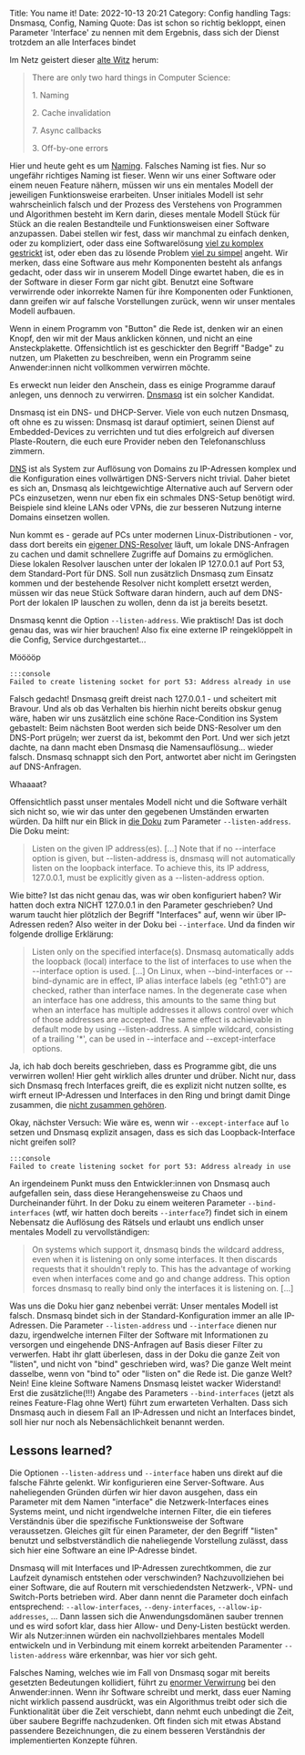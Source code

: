 Title: You name it!
Date: 2022-10-13 20:21
Category: Config handling
Tags: Dnsmasq, Config, Naming
Quote: Das ist schon so richtig bekloppt, einen Parameter 'Interface' zu nennen mit dem Ergebnis, dass sich der Dienst trotzdem an alle Interfaces bindet

Im Netz geistert dieser [alte
Witz](https://martinfowler.com/bliki/TwoHardThings.html) herum: 

> There are only two hard things in Computer Science:
>
> 1\. Naming
>
> 2\. Cache invalidation
>
> 7\. Async callbacks
>
> 3\. Off-by-one errors

Hier und heute geht es um
[Naming](https://medium.com/@pabashani.herath/clean-code-naming-conventions-4cac223de3c6).
Falsches Naming ist fies. Nur so ungefähr richtiges Naming ist fieser. Wenn wir
uns einer Software oder einem neuen Feature nähern, müssen wir uns ein mentales
Modell der jeweiligen Funktionsweise erarbeiten. Unser initiales Modell ist sehr
wahrscheinlich falsch und der Prozess des Verstehens von Programmen und
Algorithmen besteht im Kern darin, dieses mentale Modell Stück für Stück an die
realen Bestandteile und Funktionsweisen einer Software anzupassen. Dabei
stellen wir fest, dass wir manchmal zu einfach denken, oder zu kompliziert,
oder dass eine Softwarelösung [viel zu komplex
gestrickt](https://towardsdatascience.com/re-evaluating-kafka-issues-and-alternatives-for-real-time-395573418f27)
ist, oder eben das zu lösende Problem [viel zu simpel]({tag}Ansible) angeht.
Wir merken, dass eine Software aus mehr Komponenten besteht als anfangs
gedacht, oder dass wir in unserem Modell Dinge ewartet haben, die es in der
Software in dieser Form gar nicht gibt. Benutzt eine Software verwirrende oder
inkorrekte Namen für ihre Komponenten oder Funktionen, dann greifen wir auf
falsche Vorstellungen zurück, wenn wir unser mentales Modell aufbauen.

Wenn in einem Programm von "Button" die Rede ist, denken wir an einen Knopf,
den wir mit der Maus anklicken können, und nicht an eine Ansteckplakette.
Offensichtlich ist es geschickter den Begriff "Badge" zu nutzen, um Plaketten
zu beschreiben, wenn ein Programm seine Anwender:innen nicht vollkommen
verwirren möchte.

Es erweckt nun leider den Anschein, dass es einige Programme darauf anlegen,
uns dennoch zu verwirren. [Dnsmasq](https://thekelleys.org.uk/dnsmasq/doc.html)
ist ein solcher Kandidat.

Dnsmasq ist ein DNS- und DHCP-Server. Viele von euch nutzen Dnsmasq, oft ohne
es zu wissen: Dnsmasq ist darauf optimiert, seinen Dienst auf Embedded-Devices
zu verrichten und tut dies erfolgreich auf diversen Plaste-Routern, die euch
eure Provider neben den Telefonanschluss zimmern.

[DNS](https://howdns.works/de/) ist als System zur Auflösung von Domains zu
IP-Adressen komplex und die Konfiguration eines vollwärtigen DNS-Servers nicht
trivial. Daher bietet es sich an, Dnsmasq als leichtgewichtige Alternative auch
auf Servern oder PCs einzusetzen, wenn nur eben fix ein schmales DNS-Setup
benötigt wird. Beispiele sind kleine LANs oder VPNs, die zur besseren Nutzung
interne Domains einsetzen wollen.

Nun kommt es - gerade auf PCs unter modernen Linux-Distributionen - vor, dass
dort bereits ein [eigener
DNS-Resolver](https://www.freedesktop.org/software/systemd/man/systemd-resolved.service.html)
läuft, um lokale DNS-Anfragen zu cachen und damit schnellere Zugriffe auf
Domains zu ermöglichen. Diese lokalen Resolver lauschen unter der lokalen IP
127.0.0.1 auf Port 53, dem Standard-Port für DNS. Soll nun zusätzlich Dnsmasq
zum Einsatz kommen und der bestehende Resolver nicht komplett ersetzt werden,
müssen wir das neue Stück Software daran hindern, auch auf dem DNS-Port der
lokalen IP lauschen zu wollen, denn da ist ja bereits besetzt.

Dnsmasq kennt die Option `--listen-address`. Wie praktisch! Das ist doch genau
das, was wir hier brauchen! Also fix eine externe IP reingeklöppelt in die
Config, Service durchgestartet...

Mööööp

    :::console
    Failed to create listening socket for port 53: Address already in use

Falsch gedacht! Dnsmasq greift dreist nach 127.0.0.1 - und
scheitert mit Bravour. Und als ob das Verhalten bis hierhin nicht bereits
obskur genug wäre, haben wir uns zusätzlich eine schöne Race-Condition ins
System gebastelt: Beim nächsten Boot werden sich beide DNS-Resolver um den
DNS-Port prügeln; wer zuerst da ist, bekommt den Port. Und wer sich jetzt
dachte, na dann macht eben Dnsmasq die Namensauflösung... wieder falsch.
Dnsmasq schnappt sich den Port, antwortet aber nicht im Geringsten auf
DNS-Anfragen.

Whaaaat?

Offensichtlich passt unser mentales Modell nicht und die Software verhält sich
nicht so, wie wir das unter den gegebenen Umständen erwarten würden. Da hilft
nur ein Blick in [die
Doku](https://thekelleys.org.uk/dnsmasq/docs/dnsmasq-man.html) zum Parameter
`--listen-address`. Die Doku meint:

> Listen on the given IP address(es). [...] Note that if no --interface option
> is given, but --listen-address is, dnsmasq will not automatically listen on
> the loopback interface. To achieve this, its IP address, 127.0.0.1, must be
> explicitly given as a --listen-address option. 

Wie bitte? Ist das nicht genau das, was wir oben konfiguriert haben? Wir hatten
doch extra NICHT 127.0.0.1 in den Parameter geschrieben? Und warum taucht hier
plötzlich der Begriff "Interfaces" auf, wenn wir über IP-Adressen reden? Also
weiter in der Doku bei `--interface`. Und da finden wir folgende drollige
Erklärung:

> Listen only on the specified interface(s). Dnsmasq automatically adds the
> loopback (local) interface to the list of interfaces to use when the
> --interface option is used. [...] On Linux, when --bind-interfaces or
> --bind-dynamic are in effect, IP alias interface labels (eg "eth1:0") are
> checked, rather than interface names. In the degenerate case when an
> interface has one address, this amounts to the same thing but when an
> interface has multiple addresses it allows control over which of those
> addresses are accepted. The same effect is achievable in default mode by
> using --listen-address. A simple wildcard, consisting of a trailing '\*', can
> be used in --interface and --except-interface options. 

Ja, ich hab doch bereits geschrieben, dass es Programme gibt, die uns verwirren
wollen! Hier geht wirklich alles drunter und drüber. Nicht nur, dass sich
Dnsmasq frech Interfaces greift, die es explizit nicht nutzen sollte, es wirft
erneut IP-Adressen und Interfaces in den Ring und bringt damit Dinge zusammen,
die [nicht zusammen
gehören](https://de.wikipedia.org/wiki/Internetprotokollfamilie#TCP/IP-Referenzmodell).

Okay, nächster Versuch: Wie wäre es, wenn wir `--except-interface` auf `lo`
setzen und Dnsmasq explizit ansagen, dass es sich das Loopback-Interface nicht
greifen soll?

    :::console
    Failed to create listening socket for port 53: Address already in use

An irgendeinem Punkt muss den Entwickler:innen von Dnsmasq auch aufgefallen
sein, dass diese Herangehensweise zu Chaos und Durcheinander führt. In der Doku
zu einem weiteren Parameter `--bind-interfaces` (wtf, wir hatten doch bereits
`--interface`?) findet sich in einem Nebensatz die Auflösung des Rätsels und
erlaubt uns endlich unser mentales Modell zu vervollständigen:

> On systems which support it, dnsmasq binds the wildcard address, even when it
> is listening on only some interfaces. It then discards requests that it
> shouldn't reply to. This has the advantage of working even when interfaces
> come and go and change address. This option forces dnsmasq to really bind
> only the interfaces it is listening on. [...]

Was uns die Doku hier ganz nebenbei verrät: Unser mentales Modell ist falsch.
Dnsmasq bindet sich in der Standard-Konfiguration immer an alle IP-Adressen.
Die Parameter `--listen-address` und `--interface` dienen nur dazu,
irgendwelche internen Filter der Software mit Informationen zu versorgen und
eingehende DNS-Anfragen auf Basis dieser Filter zu verwerfen. Habt ihr glatt
überlesen, dass in der Doku die ganze Zeit von "listen", und nicht von "bind"
geschrieben wird, was? Die ganze Welt meint dasselbe, wenn von "bind to" oder
"listen on" die Rede ist. Die ganze Welt? Nein! Eine kleine Software Namens
Dnsmasq leistet wacker Widerstand! Erst die zusätzliche(!!!) Angabe des
Parameters `--bind-interfaces` (jetzt als reines Feature-Flag ohne Wert) führt
zum erwarteten Verhalten. Dass sich Dnsmasq auch in diesem Fall an IP-Adressen
und nicht an Interfaces bindet, soll hier nur noch als Nebensächlichkeit
benannt werden.

## Lessons learned?

Die Optionen `--listen-address` und `--interface` haben uns direkt auf die
falsche Fährte gelenkt. Wir konfigurieren eine Server-Software. Aus
naheliegenden Gründen dürfen wir hier davon ausgehen, dass ein Parameter mit
dem Namen "interface" die Netzwerk-Interfaces eines Systems meint, und nicht
irgendwelche internen Filter, die ein tieferes Verständnis über die spezifische
Funktionsweise der Software veraussetzen. Gleiches gilt für einen Parameter,
der den Begriff "listen" benutzt und selbstverständlich die naheliegende
Vorstellung zulässt, dass sich hier eine Software an eine IP-Adresse bindet.

Dnsmasq will mit Interfaces und IP-Adressen zurechtkommen, die zur Laufzeit
dynamisch entstehen oder verschwinden? Nachzuvollziehen bei einer Software, die
auf Routern mit verschiedendsten Netzwerk-, VPN- und Switch-Ports betrieben
wird. Aber dann nennt die Parameter doch einfach entsprechend:
`--allow-interfaces`, `--deny-interfaces`, `--allow-ip-addresses`, ... Dann
lassen sich die Anwendungsdomänen sauber trennen und es wird sofort klar, dass
hier Allow- und Deny-Listen bestückt werden. Wir als Nutzer:innen würden ein
nachvollziehbares mentales Modell entwickeln und in Verbindung mit einem
korrekt arbeitenden Paramenter `--listen-address` wäre erkennbar, was hier
vor sich geht.

Falsches Naming, welches wie im Fall von Dnsmasq sogar mit bereits gesetzten
Bedeutungen kollidiert, führt zu [enormer
Verwirrung](https://www.google.com/search?q=dnsmasq+failed+to+create+listening+socket+for+port+53+Address+already+in+use)
bei den Anwender:innen. Wenn ihr Software schreibt und merkt, dass euer Naming
nicht wirklich passend ausdrückt, was ein Algorithmus treibt oder sich die
Funktionalität über die Zeit verschiebt, dann nehmt euch unbedingt die Zeit,
über saubere Begriffe nachzudenken. Oft finden sich mit etwas Abstand
passendere Bezeichnungen, die zu einem besseren Verständnis der implementierten
Konzepte führen.
